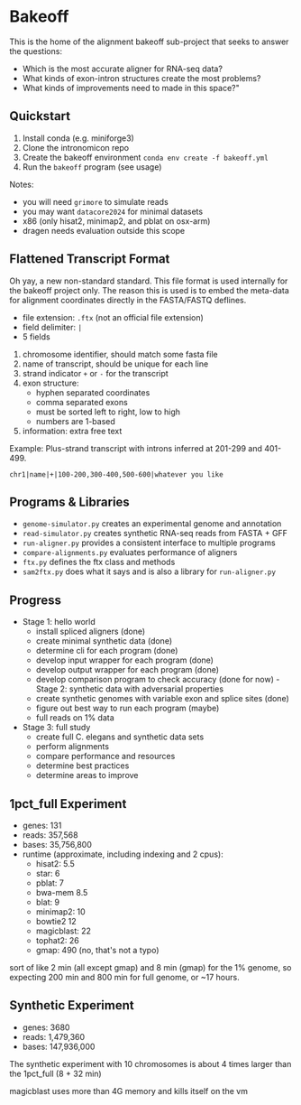 Bakeoff
=======

This is the home of the alignment bakeoff sub-project that seeks to answer the
questions:

- Which is the most accurate aligner for RNA-seq data?
- What kinds of exon-intron structures create the most problems?
- What kinds of improvements need to made in this space?"

## Quickstart ##

1. Install conda (e.g. miniforge3)
2. Clone the intronomicon repo
3. Create the bakeoff environment `conda env create -f bakeoff.yml`
4. Run the `bakeoff` program (see usage)

Notes:

- you will need `grimore` to simulate reads
- you may want `datacore2024` for minimal datasets
- x86 (only hisat2, minimap2, and pblat on osx-arm)
- dragen needs evaluation outside this scope

## Flattened Transcript Format ##

Oh yay, a new non-standard standard. This file format is used internally for
the bakeoff project only. The reason this is used is to embed the meta-data for
alignment coordinates directly in the FASTA/FASTQ deflines.

- file extension: `.ftx` (not an official file extension)
- field delimiter: `|`
- 5 fields

1. chromosome identifier, should match some fasta file
2. name of transcript, should be unique for each line
3. strand indicator `+` or `-` for the transcript
4. exon structure:
	- hyphen separated coordinates
	- comma separated exons
	- must be sorted left to right, low to high
	- numbers are 1-based
5. information: extra free text

Example: Plus-strand transcript with introns inferred at 201-299 and 401-499.

```
chr1|name|+|100-200,300-400,500-600|whatever you like
```

## Programs & Libraries ##

- `genome-simulator.py` creates an experimental genome and annotation
- `read-simulator.py` creates synthetic RNA-seq reads from FASTA + GFF
- `run-aligner.py` provides a consistent interface to multiple programs
- `compare-alignments.py` evaluates performance of aligners
- `ftx.py` defines the ftx class and methods
- `sam2ftx.py` does what it says and is also a library for `run-aligner.py`

## Progress ##

- Stage 1: hello world
	- install spliced aligners (done)
	- create minimal synthetic data (done)
	- determine cli for each program (done)
	- develop input wrapper for each program (done)
	- develop output wrapper for each program (done)
	- develop comparison program to check accuracy (done for now)
-Stage 2: synthetic data with adversarial properties
	- create synthetic genomes with variable exon and splice sites (done)
	- figure out best way to run each program (maybe)
	- full reads on 1% data
- Stage 3: full study
	- create full C. elegans and synthetic data sets
	- perform alignments
	- compare performance and resources
	- determine best practices
	- determine areas to improve

## 1pct_full Experiment ##

- genes: 131
- reads: 357,568
- bases: 35,756,800
- runtime (approximate, including indexing and 2 cpus):
	- hisat2: 5.5
	- star: 6
	- pblat: 7
	- bwa-mem 8.5
	- blat: 9
	- minimap2: 10
	- bowtie2 12
	- magicblast: 22
	- tophat2: 26
	- gmap: 490 (no, that's not a typo)

sort of like 2 min (all except gmap) and 8 min (gmap) for the 1% genome, so
expecting 200 min and 800 min for full genome, or ~17 hours.

## Synthetic Experiment ##

- genes: 3680
- reads: 1,479,360
- bases: 147,936,000

The synthetic experiment with 10 chromosomes is about 4 times larger than the
1pct_full (8 + 32 min)

magicblast uses more than 4G memory and kills itself on the vm
